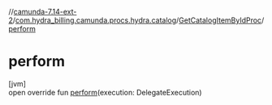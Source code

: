 //[camunda-7.14-ext-2](../../../index.md)/[com.hydra_billing.camunda.procs.hydra.catalog](../index.md)/[GetCatalogItemByIdProc](index.md)/[perform](perform.md)

# perform

[jvm]\
open override fun [perform](perform.md)(execution: DelegateExecution)
